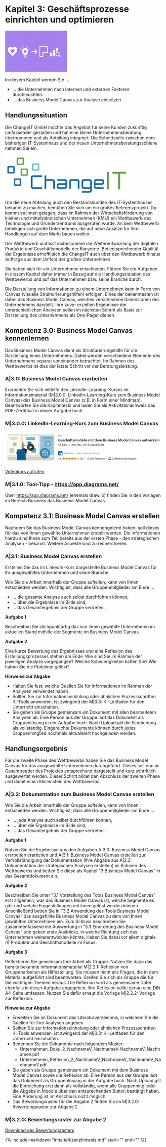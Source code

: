 # Kapitel 3: Geschäftsprozesse einrichten und optimieren

![Kapitelbild](bilder/03_kapitelbild.png)

In diesem Kapitel werden Sie ...

- ... die Unternehmen nach internen und externen Faktoren durchleuchten.
- ... das Business Model Canvas zur Analyse einsetzen.

## Handlungssituation

Die ChangeIT GmbH möchte das Angebot für seine Kunden zukünftig umfassender gestalten und hat eine kleine Unternehmensberatung übernommen und als Abteilung integriert. Die Schnittstelle zwischen dem bisherigen IT-Systemhaus und der neuen Unternehmensberatungsschiene nehmen Sie ein.

![Logo ChangeIT](bilder/01_changeit.jpg)

Um die neue Abteilung auch den Bestandskunden des IT-Systemhauses bekannt zu machen, bemühen Sie sich um ein großes Referenzprojekt. Da kommt es Ihnen gelegen, dass im Rahmen der Wirtschaftsförderung von kleinen und mittelständischen Unternehmen (KMU) ein Wettbewerb des Technologie und Gründerzentrums ausgerufen wurde. An dem Wettbewerb beteiligen sich große Unternehmen, die auf neue Ansätze für Ihre Handlungen auf dem Markt bauen wollen.

Der Wettbewerb umfasst insbesondere die Weiterentwicklung der digitalen Produkte und Geschäftsmodelle der Konzerne. Bei entsprechender Qualität der Ergebnisse erhofft sich die ChangeIT auch über den Wettbewerb hinaus Aufträge aus dem Umfeld der großen Unternehmen.

Sie haben sich für ein Unternehmen entschieden. Führen Sie die Aufgaben in diesem Kapitel daher immer in Bezug auf die Handlungssituation des Wettbewerbs und auf das Unternehmen bzw. seine Branche durch.

Die Darstellung von Informationen zu einem Unternehmen kann in Form von Canvas (visuelle Strukturierungshilfen) erfolgen. Eines der bekanntesten ist dabei das Business Model Canvas, welches verschiedene Dimensionen des Unternehmens darstellt. Ihre zuvor erzielten Ergebnisse der unterschiedlichen Analysen sollen im nächsten Schritt als Basis zur Darstellung des Unternehmens als One-Pager dienen.

## Kompetenz 3.0: Business Model Canvas kennenlernen

Das Business Model Canvas dient als Strukturierungshilfe für die Darstellung eines Unternehmens. Dabei werden verschiedene Elemente des Unternehmens separat voneinander betrachtet. Im Rahmen des Wettbewerbs ist dies der letzte Schritt vor der Beratungsleistung.

### A|3.0: Business Model Canvas erarbeiten

Erarbeiten Sie sich mithilfe des LinkedIn-Learning-Kurses im Informationsmaterial (M|3.0.0: LinkedIn-Learning-Kurs zum Business Model Canvas) das Business Model Canvas (z.B. in Form einer Mindmap). Beantworten Sie die Kapiteltests und laden Sie als Aktivitätsnachweis das PDF-Zertifikat in dieser Aufgabe hoch.

### M|3.0.0: LinkedIn-Learning-Kurs zum Business Model Canvas

![LinkedIn Videokurs](bilder/03_linkedin_bmc.png)

[Videokurs aufrufen](https://www.linkedin.com/learning-login/share?account=68522354&forceAccount=false&redirect=https%3A%2F%2Fwww.linkedin.com%2Flearning%2Fgeschaftsmodelle-mit-dem-business-model-canvas-entwickeln%3Ftrk%3Dshare_ent_url%26shareId%3DkUdBW8R1SXGqL48lFOlMXg%253D%253D)

### M|3.1.0: Tool-Tipp - https://app.diagrams.net/

Über https://app.diagrams.net/ (ehemals draw.io) finden Sie in den Vorlagen im Bereich Business das Business Model Canvas.

## Kompetenz 3.1: Business Model Canvas erstellen

Nachdem Sie das Business Model Canvas kennengelernt haben, soll dieses für das von Ihnen gewählte Unternehmen erstellt werden. Die Informationen hierzu sind Ihnen zum Teil bereits aus der ersten Phase - den strategischen Analysen - bekannt. Weitere Aspekte sind zu recherchieren.

### A|3.1: Business Model Canvas erstellen

Erstellen Sie das im LinkedIn-Kurs dargestellte Business Model Canvas für Ihr ausgewähltes Unternehmen und seine Branche.

Wie Sie die Arbeit innerhalb der Gruppe aufteilen, kann von Ihnen entschieden werden. Wichtig ist, dass alle Gruppenmitglieder am Ende ...

- ... die gesamte Analyse auch selbst durchführen können,
- ... über die Ergebnisse im Bilde sind,
- ... das Gesamtergebnis der Gruppe vertreten.

**Aufgabe 1**

Beschreiben Sie stichpunktartig das von Ihnen gewählte Unternehmen im aktuellen Stand mithilfe der Segmente im Business Model Canvas.

**Aufgabe 2**

Eine kurze Bewertung des Ergebnisses und eine Reflexion des Erstellungsprozesses stehen am Ende. Wie sind Sie im Rahmen der jeweiligen Analyse vorgegangen? Welche Schwierigkeiten hatten Sie? Wie haben Sie die Probleme gelöst?

**Hinweise zur Abgabe**

- Halten Sie fest, welche Quellen Sie für Informationen im Rahmen der Analysen verwendet haben.
- Sollten Sie zur Informationseinholung oder ähnlichen Prozessschritten KI-Tools anwenden, ist zwingend der M|0.3: KI-Leitfaden für den Unterricht einzuhalten.
- Sie geben als Gruppe gemeinsam ein Dokument mit allen bearbeiteten Analysen ab. Eine Person aus der Gruppe lädt das Dokument als Gruppenlösung in der Aufgabe hoch. Nach Upload gilt die Einreichung als vollständig. Eingereichte Dokumente können durch jedes Gruppenmitglied nochmals aktualisiert hochgeladen werden.
 
## Handlungsergebnis

Für die zweite Phase des Wettbewerbs haben Sie das Business Model Canvas für das ausgewählte Unternehmen durchgeführt. Dieses soll nun im Gesamtreader des Projektes entsprechend dargestellt und kurz schriftlich ausgewertet werden. Dieser Schritt bildet den Abschluss der zweiten Phase und damit einen Meilenstein des Wettbewerbs.

### A|3.2: Dokumentation zum Business Model Canvas erstellen

Wie Sie die Arbeit innerhalb der Gruppe aufteilen, kann von Ihnen entschieden werden. Wichtig ist, dass alle Gruppenmitglieder am Ende ...

- ... jede Analyse auch selbst durchführen können,
- ... über die Ergebnisse im Bilde sind,
- ... das Gesamtergebnis der Gruppe vertreten.

**Aufgabe 1**

Nutzen Sie die Ergebnisse aus den Aufgaben A|3.0: Business Model Canvas erarbeiten erarbeiten und A|3.1: Business Model Canvas erstellen zur Vervollständigung der Dokumentation (Ihre Abgabe aus A|2.2: Dokumentation der strategischen Analysen erstellen) im Rahmen des Wettbewerbs und betten Sie diese als Kapitel "3 Business Model Canvas" in das Gesamtdokument ein.

**Aufgabe 2**

Beschreiben Sie unter "3.1 Vorstellung des Tools Business Model Canvas" erst allgemein, was das Business Model Canvas ist, welche Segmente es gibt und welche Fragestellungen mit ihnen gelöst werden können. Anschließend betten Sie in "3.2 Anwendung des Tools Business Model Canvas" das ausgefüllte Business Model Canvas zu dem von Ihnen gewählten Unternehmen ein. Zum Schluss beschreiben Sie zusammenfassend die Auswertung in "3.3 Einordnung des Business Model Canvas" und geben erste Ausblicke, in welche Richtung sich das Unternehmen weiterentwicklen könnte. Haben Sie dabei vor allem digitale (!) Produkte und Geschäftsmodelle im Fokus.

**Aufgabe 3**

Reflektieren Sie gemeinsam Ihre Arbeit als Gruppe. Nutzen Sie dazu das bereits bekannte Informationsmaterial M|2.2.1: Reflexion von Gruppenarbeiten als Hilfestellung. Sie müssen nicht alle Fragen, die in dem Material aufgeführt sind beantworten. Greifen Sie sich als Gruppe die für Sie wichtigen Themen heraus. Die Reflexion wird als gemeinsame Datei ebenfalls in dieser Aufgabe abgegeben. Ihre Reflexion sollte genau eine DIN A4-Seite umfassen. Nutzen Sie dafür erneut die Vorlage M|2.2.2: Vorlage zur Reflexion.

**Hinweise zur Abgabe**

- Erweitern Sie im Dokument das Literaturverzeichnis, in welchem Sie die Quellen für Ihre Analysen angeben.
- Sollten Sie zur Informationseinholung oder ähnlichen Prozessschritten KI-Tools anwenden, ist zwingend der M|0.3: KI-Leitfaden für den Unterricht einzuhalten.
- Benennen Sie die Dokumente nach folgendem Muster:
  - Unternehmen_Doku_2_NachnameV_NachnameV_NachnameV_NachnameV.pdf
  - Unternehmen_Reflexion_2_NachnameV_NachnameV_NachnameV_NachnameV.pdf
- Sie geben als Gruppe gemeinsam ein Dokument mit dem Business Model Canvas sowie die Reflexion ab. Eine Person aus der Gruppe lädt das Dokument als Gruppenlösung in der Aufgabe hoch. Nach Upload gilt die Einreichung erst dann als vollständig, wenn alle Gruppenmitglieder die Abgabe in Moodle über den entsprechenden Button bestätigt haben. Eine Änderung ist im Anschluss nicht möglich.
- Das Bewertungsraster für die Abgabe 2 finden Sie im M|3.2.0: Bewertungsraster zur Abgabe 2.

### M|3.2.0: Bewertungsraster zur Abgabe 2

[Download des Bewertungsrasters](material/03_Bewertungsraster_Abgabe_2.xlsx)

{%
   include-markdown "inhalte/lizenzhinweis.md"
   start="<!--include-start-->"
   end="<!--include-end-->"
%}